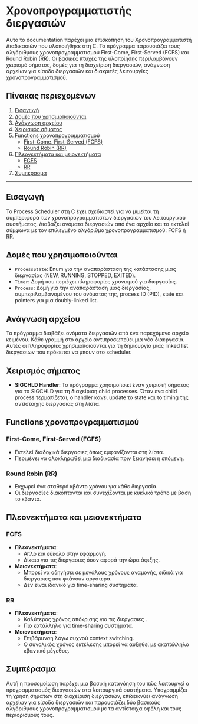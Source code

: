 # Χρονοπρογραμματιστής διεργασιών

Αυτο το documentation παρέχει μια επισκόπηση του Χρονοπρογραμματιστή Διαδικασιών που υλοποιήθηκε στη C. Το πρόγραμμα παρουσιάζει τους αλγόριθμους χρονοπρογραμματισμού First-Come, First-Served (FCFS) και Round Robin (RR). Οι βασικές πτυχές της υλοποίησης περιλαμβάνουν χειρισμό σήματος, δομές για τη διαχείριση διεργασιών, ανάγνωση αρχείων για είσοδο διεργασιών και διακριτές λειτουργίες χρονοπρογραμματισμού.

## Πίνακας περιεχομένων
1. [Εισαγωγή](#εισαγωγή)
2. [Δομές που χρησιμοποιούνται](#δομές-που-χρησιμοποιούνται)
3. [Ανάγνωση αρχείου](#ανάγνωση-αρχείου)
4. [Χειρισμός σήματος](#χειρισμός-σήματος)
5. [Functions χρονοπρογραμματισμού](#functions-χρονοπρογραμματισμού)
     - [First-Come, First-Served (FCFS)](#first-come-first-served-fcfs)
     - [Round Robin (RR)](#round-robin-rr)
6. [Πλεονεκτήματα και μειονεκτήματα](#πλεονεκτήματα-και-μειονεκτήματα)
     - [FCFS](#fcfs)
     - [RR](#rr)
7. [Συμπέρασμα](#συμπέρασμα)

---

## Εισαγωγή
Το Process Scheduler στη C έχει σχεδιαστεί για να μιμείται τη συμπεριφορά των χρονοπρογραμματιστών διεργασιών του λειτουργικού συστήματος. Διαβάζει ονόματα διεργασιών από ένα αρχείο και τα εκτελεί σύμφωνα με τον επιλεγμένο αλγόριθμο χρονοπρογραμματισμού: FCFS ή RR.

## Δομές που χρησιμοποιούνται
- `ProcessState`: Enum για την αναπαράσταση της κατάστασης μιας διεργασίας (NEW, RUNNING, STOPPED, EXITED).
- `Timer`: Δομή που περιέχει πληροφορίες χρονισμού για διεργασίες.
- `Process`: Δομή για την αναπαράσταση μιας διεργασίας, συμπεριλαμβανομένου του ονόματος της, process ID (PID), state και pointers για μια doubly-linked list.

## Ανάγνωση αρχείου
Το πρόγραμμα διαβάζει ονόματα διεργασιών από ένα παρεχόμενο αρχείο κειμένου. Κάθε γραμμή στο αρχείο αντιπροσωπεύει μια νέα διαεργασια. Αυτές οι πληροφορίες χρησιμοποιούνται για τη δημιουργία μιας linked list διεργασιων που πρόκειται να μπουν στο scheduler.

## Χειρισμός σήματος
- **SIGCHLD Handler**: Το πρόγραμμα χρησιμοποιεί έναν χειριστή σήματος για το SIGCHLD για τη διαχείριση child processes. Όταν ενα child process τερματίζεται, ο handler κανει update το state και το timing της αντίστοιχης διεργασιας στη λίστα.

## Functions χρονοπρογραμματισμού
### First-Come, First-Served (FCFS)
- Εκτελεί διαδοχικά διεργασιες όπως εμφανίζονται στη λίστα.
- Περιμένει να ολοκληρωθεί μια διαδικασία πριν ξεκινήσει η επόμενη.

### Round Robin (RR)
- Εκχωρεί ένα σταθερό κβάντο χρόνου για κάθε διεργασία.
- Οι διεργασίες διακόπτονται και συνεχίζονται με κυκλικό τρόπο με βάση το κβάντο.

## Πλεονεκτήματα και μειονεκτήματα
### FCFS
- **Πλεονεκτήματα**:
     - Απλό και εύκολο στην εφαρμογή.
     - Δίκαιο για τις διεργασιες  όσον αφορά την ώρα άφιξης.
- **Μειονεκτήματα**:
     - Μπορεί να οδηγήσει σε μεγάλους χρόνους αναμονής, ειδικά για διεργασιες  που φτάνουν αργότερα.
     - Δεν είναι ιδανικό για time-sharing συστήματα.

### RR
- **Πλεονεκτήματα**:
     - Καλύτερος χρόνος απόκρισης για τις διεργασιες .
     - Πιο κατάλληλο για time-sharing συστήματα.
- **Μειονεκτήματα**:
     - Επιβάρυνση λόγω συχνού context switching.
     - Ο συνολικός χρόνος εκτέλεσης μπορεί να αυξηθεί με ακατάλληλο κβαντικό μέγεθος.

## Συμπέρασμα
Αυτή η προσομοίωση παρέχει μια βασική κατανόηση του πώς λειτουργεί ο προγραμματισμός διεργασιών στα λειτουργικά συστήματα. Υπογραμμίζει τη χρήση σημάτων στη διαχείριση διεργασιών, επιδεικνύει ανάγνωση αρχείων για είσοδο διεργασιών και παρουσιάζει δύο βασικούς αλγόριθμους χρονοπρογραμματισμού με τα αντίστοιχα οφέλη και τους περιορισμούς τους.

